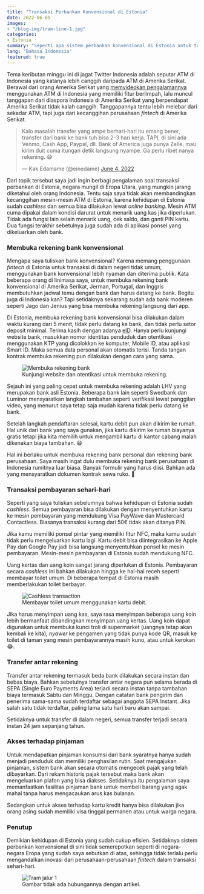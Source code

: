 ```yaml
---
title: "Transaksi Perbankan Konvensional di Estonia"
date: 2022-06-05
images:
- "/blog-img/tram-line-1.jpg"
categories:
- Estonia
summary: "Seperti apa sistem perbankan konvensional di Estonia untuk transaksi di dalam negeri?"
lang: "Bahasa Indonesia"
featured: true
---
```


Tema keributan minggu ini di jagat Twitter Indonesia adalah seputar ATM di Indonesia yang katanya lebih canggih daripada ATM di Amerika Serikat. Berawal dari orang Amerika Serikat yang [memvideokan pengalamannya](https://www.tiktok.com/@joyfilledwander/video/7104890945346358555) menggunakan ATM di Indonesia yang memiliki fitur berlimpah, lalu muncul tanggapan dari diaspora Indonesia di Amerika Serikat yang berpendapat Amerika Serikat tidak kalah canggih. Tanggapannya tentu lebih melebar dari sekadar ATM, tapi juga dari kecanggihan perusahaan *fintech* di Amerika Serikat.

<blockquote class="twitter-tweet"><p lang="in" dir="ltr">Kalo masalah transfer yang ampe berhari-hari itu emang bener, transfer dari bank ke bank tuh bisa 2-3 hari kerja. TAPI, di sini ada Venmo, Cash App, Paypal, dll. Bank of America juga punya Zelle, mau kirim duit cuma itungan detik langsung nyampe. Ga perlu ribet nanya rekening. 😅</p>&mdash; Kak Edamame (@einedame) <a href="https://twitter.com/einedame/status/1533116930147622914?ref_src=twsrc%5Etfw">June 4, 2022</a></blockquote> <script async src="https://platform.twitter.com/widgets.js" charset="utf-8"></script>

Dari topik tersebut saya jadi ingin berbagi pengalaman soal transaksi perbankan di Estonia, negara mungil di Eropa Utara, yang mungkin jarang diketahui oleh orang Indonesia. Tentu saja saya tidak akan membandingkan kecanggihan mesin-mesin ATM di Estonia, karena kehidupan di Estonia sudah *cashless* dan semua bisa dilakukan lewat *online banking*. Mesin ATM cuma dipakai dalam kondisi darurat untuk menarik uang kas jika diperlukan. Tidak ada fungsi lain selain menarik uang, cek saldo, dan ganti PIN kartu. Dua fungsi terakhir sebetulnya juga sudah ada di aplikasi ponsel yang dikeluarkan oleh bank.

### Membuka rekening bank konvensional

Mengapa saya tuliskan bank konvensional? Karena memang penggunaan *fintech* di Estonia untuk transaksi di dalam negeri tidak umum, menggunakan bank konvensional lebih nyaman dan diterima publik. Kata beberapa orang di linimasa saya, untuk membuka rekening bank konvensional di Amerika Serikat, Jerman, Portugal, dan Inggris membutuhkan jadwal temu dengan bank dan harus datang ke bank. Begitu juga di Indonesia kan? Tapi setidaknya sekarang sudah ada bank moderen seperti Jago dan Jenius yang bisa membuka rekening langsung dari app.

Di Estonia, membuka rekening bank konvensional bisa dilakukan dalam waktu kurang dari 5 menit, tidak perlu datang ke bank, dan tidak perlu setor deposit minimal. Terima kasih dengan adanya [eID](https://www.asepbagja.com/id/estonia/ektp-yang-sesungguhnya). Hanya perlu kunjungi website bank, masukkan nomor identitas penduduk dan otentikasi menggunakan KTP yang dicolokkan ke komputer, Mobile ID, atau aplikasi Smart ID. Maka semua data personal akan otomatis terisi. Tanda tangan kontrak membuka rekening pun dilakukan dengan cara yang sama.

<figure class="figure">
<img src="/blog-img/lhv-open-account.png" class="figure-img img-fluid" alt="Membuka rekening bank" />
<figcaption class="figure-caption text-center">Kunjungi website dan otentikasi untuk membuka rekening.</figcaption>
</figure>

Sejauh ini yang paling cepat untuk membuka rekening adalah LHV yang merupakan bank asli Estonia. Beberapa bank lain seperti Swedbank dan Luminor mensyaratkan langkah tambahan seperti verifikasi lewat panggilan video, yang menurut saya tetap saja mudah karena tidak perlu datang ke bank.

Setelah langkah pendaftaran selesai, kartu debit pun akan dikirim ke rumah. Hal unik dari bank yang saya gunakan, jika kartu dikirim ke rumah biayanya gratis tetapi jika kita memilih untuk mengambil kartu di kantor cabang malah dikenakan biaya tambahan. 😆

Hal ini berlaku untuk membuka rekening bank personal dan rekening bank perusahaan. Saya masih ingat dulu membuka rekening bank perusahaan di Indonesia rumitnya luar biasa. Banyak formulir yang harus diisi. Bahkan ada yang mensyaratkan dokumen kontrak sewa ruko. 🥲

### Transaksi pembayaran sehari-hari

Seperti yang saya tuliskan sebelumnya bahwa kehidupan di Estonia sudah *cashless*. Semua pembayaran bisa dilakukan dengan menyentuhkan kartu ke mesin pembayaran yang mendukung Visa PayWave dan Mastercard Contactless. Biasanya transaksi kurang dari 50€ tidak akan ditanya PIN.

Jika kamu memiliki ponsel pintar yang memiliki fitur NFC, maka kamu sudah tidak perlu mengeluarkan kartu lagi. Kartu debit bisa diintegrasikan ke Apple Pay dan Google Pay jadi bisa langsung menyentuhkan ponsel ke mesin pembayaran. Mesin-mesin pembayaran di Estonia sudah mendukung NFC.

Uang kertas dan uang koin sangat jarang diperlukan di Estonia. Pembayaran secara *cashless* ini bahkan dilakukan hingga ke hal-hal receh seperti membayar toilet umum. Di beberapa tempat di Estonia masih memberlakukan toilet berbayar.

<figure class="figure">
<img src="/blog-img/small-cashless.jpeg" class="figure-img img-fluid" alt="Cashless transaction" />
<figcaption class="figure-caption text-center">Membayar toilet umum menggunakan kartu debit.</figcaption>
</figure>

Jika harus menyimpan uang kas, saya rasa menyimpan beberapa uang koin lebih bermanfaat dibandingkan menyimpan uang kertas. Uang koin dapat digunakan untuk membuka kunci troli di supermarket (uangnya tetap akan kembali ke kita), *nyawer* ke pengamen yang tidak punya kode QR, masuk ke toilet di taman yang mesin pembayarannya masih kuno, atau untuk kerokan 😂.

### Transfer antar rekening

Transfer antar rekening termasuk beda bank dilakukan secara instan dan bebas biaya. Bahkan sebetulnya transfer antar negara pun selama berada di SEPA (Single Euro Payments Area) terjadi secara instan tanpa tambahan biaya termasuk Sabtu dan Minggu. Dengan catatan bank pengirim dan penerima sama-sama sudah terdaftar sebagai anggota SEPA Instant. Jika salah satu tidak terdaftar, paling lama satu hari baru akan sampai.

Setidaknya untuk transfer di dalam negeri, semua transfer terjadi secara instan 24 jam sepanjang tahun.

### Akses terhadap pinjaman

Untuk mendapatkan pinjaman konsumsi dari bank syaratnya hanya sudah menjadi penduduk dan memiliki penghasilan rutin. Saat mengajukan pinjaman, sistem bank akan secara otomatis mengecek pajak yang telah dibayarkan. Dari rekam historis pajak tersebut maka bank akan mengeluarkan plafon yang bisa diakses. Setidaknya itu pengalaman saya memanfaatkan fasilitas pinjaman bank untuk membeli barang yang agak mahal tanpa harus mengacaukan arus kas bulanan.

Sedangkan untuk akses terhadap kartu kredit hanya bisa dilakukan jika orang asing sudah memiliki visa tinggal permanen atau untuk warga negara.

### Penutup

Demikian kehidupan di Estonia yang sudah cukup efisien. Setidaknya sistem perbankan konvensional di sini tidak semerepotkan seperti di negara-negara Eropa yang sudah saya sebutkan di atas, sehingga tidak terlalu perlu mengandalkan inovasi dari perusahaan-perusahaan *fintech* dalam transaksi sehari-hari.

<figure class="figure">
<img src="/blog-img/tram-line-1.jpg" class="figure-img img-fluid" alt="Tram jalur 1" />
<figcaption class="figure-caption text-center">Gambar tidak ada hubungannya dengan artikel.</figcaption>
</figure>
